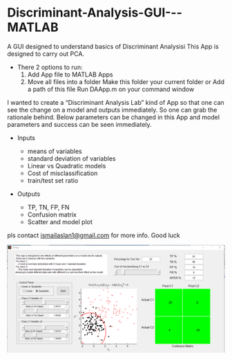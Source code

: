 # Discriminant-Analysis-GUI---MATLAB
A GUI designed to understand basics of Discriminant Analysisi
This App is designed to carry out PCA.

- There 2 options to run:
  1. Add App file to MATLAB Apps
  2. Move all files into a folder
     Make this folder your current folder or
     Add a path of this file
     Run  DAApp.m on your command window

I wanted to create a “Discriminant Analysis Lab” kind of App so that one can see the change on a model and outputs immediately. So one can grab the rationale behind. Below parameters can be changed in this App and model parameters and success can be seen immediately.

- Inputs
    - means of variables
    - standard deviation of variables
    - Linear vs Quadratic models
    - Cost of misclassification
    - train/test set ratio

- Outputs
  - TP, TN, FP, FN
  - Confusion matrix
  - Scatter and model plot


pls contact ismailaslan1@gmail.com for more info.
Good luck


![alt text](https://github.com/aslanismailgit/Discriminant-Analysis-GUI---MATLAB/blob/master/images/image.png)
